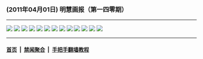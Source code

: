 ### (2011年04月01日) 明慧画报（第一四零期） 

---

<img src="http://qikan.minghui.org/mhqkpage/qikanimage/2011/04/01/mhhb140-china-reader-online1.png"/> 

<img src="http://qikan.minghui.org/mhqkpage/qikanimage/2011/04/01/mhhb140-china-reader-online2.png"/> 

<img src="http://qikan.minghui.org/mhqkpage/qikanimage/2011/04/01/mhhb140-china-reader-online3.png"/> 

<img src="http://qikan.minghui.org/mhqkpage/qikanimage/2011/04/01/mhhb140-china-reader-online4.png"/> 

<img src="http://qikan.minghui.org/mhqkpage/qikanimage/2011/04/01/mhhb140-china-reader-online5.png"/> 

<img src="http://qikan.minghui.org/mhqkpage/qikanimage/2011/04/01/mhhb140-china-reader-online6.png"/> 

<img src="http://qikan.minghui.org/mhqkpage/qikanimage/2011/04/01/mhhb140-china-reader-online7.png"/> 

<img src="http://qikan.minghui.org/mhqkpage/qikanimage/2011/04/01/mhhb140-china-reader-online8.png"/> 

<img src="http://qikan.minghui.org/mhqkpage/qikanimage/2011/04/01/mhhb140-china-reader-online9.png"/> 

<img src="http://qikan.minghui.org/mhqkpage/qikanimage/2011/04/01/mhhb140-china-reader-online10.png"/> 

<img src="http://qikan.minghui.org/mhqkpage/qikanimage/2011/04/01/mhhb140-china-reader-online11.png"/> 

<img src="http://qikan.minghui.org/mhqkpage/qikanimage/2011/04/01/mhhb140-china-reader-online12.png"/> 

<img src="http://qikan.minghui.org/mhqkpage/qikanimage/2011/04/01/mhhb140-china-reader-online13.png"/> 



---

#### [首页](../../../..) &nbsp;|&nbsp; [禁闻聚合](https://github.com/gfw-breaker/banned-news) &nbsp;|&nbsp; [手把手翻墙教程](https://github.com/gfw-breaker/guides) 